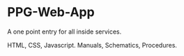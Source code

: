 # PPG-Web-App
A one point entry for all inside services.

HTML, CSS, Javascript. Manuals, Schematics, Procedures.

